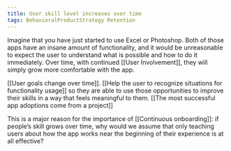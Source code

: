 ```yaml
---
title: User skill level increases over time
tags: BehavioralProductStrategy Retention
---
```

Imagine that you have just started to use Excel or Photoshop. Both of those apps have an insane amount of functionality, and it would be unreasonable to expect the user to understand what is possible and how to do it immediately. Over time, with continued [[User Involvement]], they will simply grow more comfortable with the app.

[[User goals change over time]]. [[Help the user to recognize situations for functionality usage]] so they are able to use those opportunities to improve their skills in a way that feels meaningful to them. [[The most successful app adoptions come from a project]]

This is a major reason for the importance of [[Continuous onboarding]]: if people’s skill grows over time, why would we assume that only teaching users about how the app works near the beginning of their experience is at all effective?
